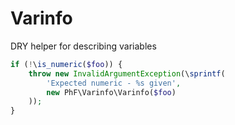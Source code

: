 # Varinfo

DRY helper for describing variables

```php
if (!\is_numeric($foo)) {
    throw new InvalidArgumentException(\sprintf(
        'Expected numeric - %s given',
        new PhF\Varinfo\Varinfo($foo)
    ));
}
```
